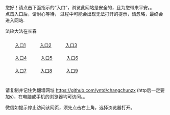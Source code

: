 您好！请点击下面指示的“入口”，浏览此网站是安全的，且为您带来平安。。 <br/>
点击入口后，请耐心等待， 过程中可能会出现无法打开的提示，请忽略，最终会进入网站. </br>

法轮大法在长春<br/>
<div style="padding:10px"><a style="margin:20px" target="_blank" href="https://dlj2djlpswucx.cloudfront.net/2Qpsp?tqbbmdwz" id="ccLink1" rel="nofollow">入口1</a> <a target="_blank" style="margin:20px" href="https://ddz1l7gyylbaq.cloudfront.net/2Qpsp?pddoevv" id="ccLink2" rel="nofollow">入口2</a> <a style="margin:20px" target="_blank" href="https://d235ay82xlncl0.cloudfront.net/2Qpsp?vhwdzbf" id="ccLink3" rel="nofollow">入口3</a></div>

<div style="padding:10px" ><a style="margin:20px" target="_blank" href="https://dlj2djlpswucx.cloudfront.net/2Qpsp?tqbbmdwz" id="ccLink4" rel="nofollow">入口4</a> <a style="margin:20px" href="https://ddz1l7gyylbaq.cloudfront.net/2Qpsp?pddoevv" target="_blank" id="ccLink5" rel="nofollow">入口5</a> <a style="margin:20px" href="https://d235ay82xlncl0.cloudfront.net/2Qpsp?vhwdzbf" target="_blank" id="ccLink6" rel="nofollow">入口6</a></div>

<div style="padding:10px"><a style="margin:20px" target="_blank" href="https://dlj2djlpswucx.cloudfront.net/2Qpsp?tqbbmdwz" id="ccLink7" rel="nofollow">入口7</a> <a style="margin:20px" href="https://ddz1l7gyylbaq.cloudfront.net/2Qpsp?pddoevv" target="_blank" id="ccLink8" rel="nofollow">入口8</a> <a style="margin:20px" target="_blank" href="https://d235ay82xlncl0.cloudfront.net/2Qpsp?vhwdzbf" id="ccLink9" rel="nofollow">入口9</a></div>

<br/>



请复制并记住免翻墙网址 https://github.com/yntd/changchunzx (http后一定要加s)，在电脑或手机的浏览器均可访问。。<br/>

微信如提示停止访问该网页，须先点击右上角，选择浏览器打开。
